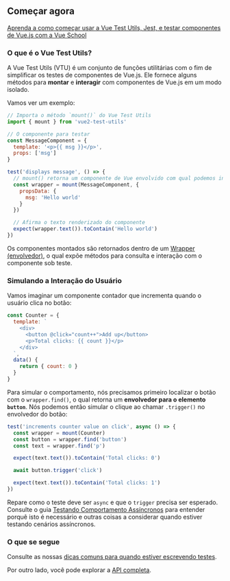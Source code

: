## Começar agora

<div class="vueschool"><a href="https://vueschool.io/lessons/installing-vue-test-utils?friend=vuejs" target="_blank" rel="sponsored noopener" title="Aprenda a como começar usar o Vue Test Utils, Jest, e testar componentes de Vue.js com a Vue School">Aprenda a como começar usar a Vue Test Utils, Jest, e testar componentes de Vue.js com a Vue School</a></div>

### O que é o Vue Test Utils?

A Vue Test Utils (VTU) é um conjunto de funções utilitárias com o fim de simplificar os testes de componentes de Vue.js. Ele fornece alguns métodos para **montar** e **interagir** com componentes de Vue.js em um modo isolado.

Vamos ver um exemplo:

```js
// Importa o método `mount()` do Vue Test Utils
import { mount } from 'vue2-test-utils'

// O componente para testar
const MessageComponent = {
  template: '<p>{{ msg }}</p>',
  props: ['msg']
}

test('displays message', () => {
  // mount() retorna um componente de Vue envolvido com qual podemos interagir
  const wrapper = mount(MessageComponent, {
    propsData: {
      msg: 'Hello world'
    }
  })

  // Afirma o texto renderizado do componente
  expect(wrapper.text()).toContain('Hello world')
})
```

Os componentes montados são retornados dentro de um [Wrapper (envolvedor)](../api/wrapper/), o qual expõe métodos para consulta e interação com o componente sob teste.

### Simulando a Interação do Usuário

Vamos imaginar um componente contador que incrementa quando o usuário clica no botão:

```js
const Counter = {
  template: `
    <div>
      <button @click="count++">Add up</button>
      <p>Total clicks: {{ count }}</p>
    </div>
  `,
  data() {
    return { count: 0 }
  }
}
```

Para simular o comportamento, nós precisamos primeiro localizar o botão com o `wrapper.find()`, o qual retorna um **envolvedor para o elemento `button`**. Nós podemos então simular o clique ao chamar `.trigger()` no envolvedor do botão:

```js
test('increments counter value on click', async () => {
  const wrapper = mount(Counter)
  const button = wrapper.find('button')
  const text = wrapper.find('p')

  expect(text.text()).toContain('Total clicks: 0')

  await button.trigger('click')

  expect(text.text()).toContain('Total clicks: 1')
})
```

Repare como o teste deve ser `async` e que o `trigger` precisa ser esperado. Consulte o guia [Testando Comportamento Assíncronos](./README.md#testing-asynchronous-behavior) para entender porquê isto é necessário e outras coisas a considerar quando estiver testando cenários assíncronos.

### O que se segue

Consulte as nossas [dicas comuns para quando estiver escrevendo testes](./README.md#knowing-what-to-test).

Por outro lado, você pode explorar a [API completa](../api/).
